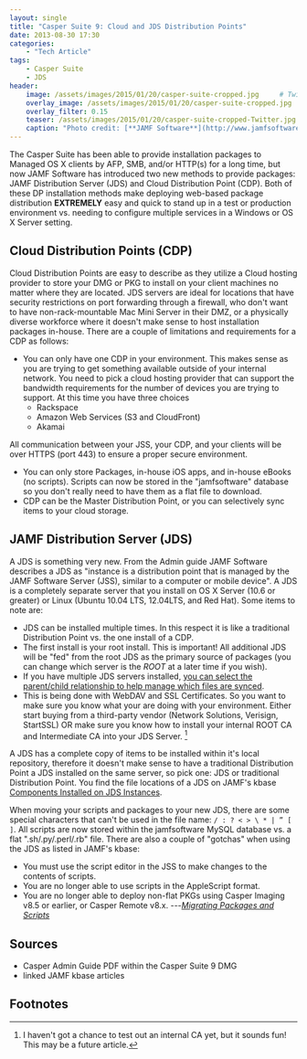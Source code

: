 ```yaml
---
layout: single
title: "Casper Suite 9: Cloud and JDS Distribution Points"
date: 2013-08-30 17:30
categories:
    - "Tech Article"
tags:
    - Casper Suite
    - JDS
header:
    image: /assets/images/2015/01/20/casper-suite-cropped.jpg     # Twitter (use 'overlay_image')
    overlay_image: /assets/images/2015/01/20/casper-suite-cropped.jpg       # Article header at 2048x768
    overlay_filter: 0.15
    teaser: /assets/images/2015/01/20/casper-suite-cropped-Twitter.jpg    # Shrink image to 575 width
    caption: "Photo credit: [**JAMF Software**](http://www.jamfsoftware.com/products/)"
---
```


The Casper Suite has been able to provide installation packages to Managed OS X clients by AFP, SMB, and/or HTTP(s) for a long time, but now JAMF Software has introduced two new methods to provide packages: JAMF Distribution Server (JDS) and Cloud Distribution Point (CDP).  Both of these DP installation methods make deploying web-based package distribution **EXTREMELY** easy and quick to stand up in a test or production environment vs. needing to configure multiple services in a Windows or OS X Server setting.


Cloud Distribution Points (CDP)
---

Cloud Distribution Points are easy to describe as they utilize a Cloud hosting provider to store your DMG or PKG to install on your client machines no matter where they are located.  JDS servers are ideal for locations that have security restrictions on port forwarding through a firewall, who don't want to have non-rack-mountable Mac Mini Server in their DMZ, or a physically diverse workforce where it doesn't make sense to host installation packages in-house.  There are a couple of limitations and requirements for a CDP as follows:

- You can only have one CDP in your environment.  This makes sense as you are trying to get something available outside of your internal network.  You need to pick a cloud hosting provider that can support the bandwidth requirements for the number of devices you are trying to support.  At this time you have three choices
    * Rackspace
    * Amazon Web Services (S3 and CloudFront)
    * Akamai

All communication between your JSS, your CDP, and your clients will be over HTTPS (port 443) to ensure a proper secure environment.

- You can only store Packages, in-house iOS apps, and in-house eBooks (no scripts).  Scripts can now be stored in the "jamfsoftware" database so you don't really need to have them as a flat file to download.
- CDP can be the Master Distribution Point, or you can selectively sync items to your cloud storage.


JAMF Distribution Server (JDS)
---

A JDS is something very new.  From the Admin guide JAMF Software describes a JDS as "instance is a distribution point that is managed by the JAMF Software Server (JSS), similar to a computer or mobile device".  A JDS is a completely separate server that you install on OS X Server (10.6 or greater) or Linux (Ubuntu 10.04 LTS, 12.04LTS, and Red Hat). Some items to note are:

- JDS can be installed multiple times.  In this respect it is like a traditional Distribution Point vs. the one install of a CDP.
- The first install is your root install.  This is important!  All additional JDS will be "fed" from the root JDS as the primary source of packages (you can change which server is the *ROOT* at a later time if you wish).
- If you have multiple JDS servers installed, [you can select the parent/child relationship to help manage which files are synced][330].
- This is being done with WebDAV and SSL Certificates.  So you want to make sure you know what your are doing with your environment.  Either start buying from a third-party vendor (Network Solutions, Verisign, StartSSL) OR make sure you know how to install your internal ROOT CA and Intermediate CA into your JDS Server.&nbsp;[^1]

A JDS has a complete copy of items to be installed within it's local repository, therefore it doesn't make sense to have a traditional Distribution Point a JDS installed on the same server, so pick one: JDS or traditional Distribution Point.  You find the file locations of a JDS on JAMF's kbase [Components Installed on JDS Instances][339].

When moving your scripts and packages to your new JDS, there are some special characters that can't be used in the file name: ```/ : ? < > \ * | ” [ ]```.  All scripts are now stored within the jamfsoftware MySQL database vs. a flat ".sh/.py/.perl/.rb" file.  There are also a couple of "gotchas" when using the JDS as listed in JAMF's kbase:

- You must use the script editor in the JSS to make changes to the contents of scripts.
- You are no longer able to use scripts in the AppleScript format.
- You are no longer able to deploy non-flat PKGs using Casper Imaging v8.5 or earlier, or Casper Remote v8.x.
---<cite>[Migrating Packages and Scripts](https://jamfnation.jamfsoftware.com/article.html?id=327)</cite>


Sources
---

- Casper Admin Guide PDF within the Casper Suite 9 DMG
- linked JAMF kbase articles


Footnotes
---

[^1]: I haven't got a chance to test out an internal CA yet, but it sounds fun!  This may be a future article.

[339]: https://jamfnation.jamfsoftware.com/article.html?id=339
[327]: https://jamfnation.jamfsoftware.com/article.html?id=327
[330]: https://jamfnation.jamfsoftware.com/article.html?id=330